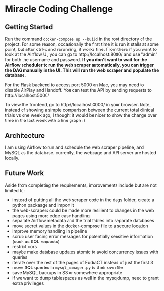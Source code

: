 # Miracle Coding Challenge

## Getting Started

Run the command `docker-compose up --build` in the root directory of the project.
For some reason, occasionally the first time it is run it stalls at some point, but after
ctrl-c and rerunning, it works fine. From there if you want to look at the Airflow
UI, you can go to http://localhost:8080/ and use "admin" for both the username and password.
**If you don't want to wait for the Airflow scheduler to run the web scraper automatically,
you can trigger the DAG manually in the UI. This will run the web scraper and populate the database.**

For the Flask backend to access port 5000 on Mac, you may need to disable AirPlay and Handoff.
You can test the API by sending requests to http://localhost:5000/

To view the frontend, go to http://localhost:3000/ in your browser. Note, instead of showing a simple
comparison between the current total clinical trials vs one week ago, I thought it would be nicer to
show the change over time in the last week with a line graph :)

## Architecture
I am using Airflow to run and schedule the web scraper pipeline, and MySQL as the database.
currently, the webpage and API server are hosted locally.

## Future Work
Aside from completing the requirements, improvements include but are not limited to:
 * instead of putting all the web scraper code in the dags folder, create a python packaage and import it
 * the web-scrapers could be made more resilient to changes in the web pages using more edge case handling
 * separate Airflow metadata and the trial tables into separate databases
 * move secret values in the docker-compose file to a secure location
 * improve memory handling in pipeline
 * scrub user facing error messages for potentially sensitive information (such as SQL requests)
 * restrict cors
 * maybe make database updates atomic to avoid concurrency issues with queries
 * iterate over the rest of the pages of EudraCT instead of just the first 3
 * move SQL queries in `mysql_manager.py` to their own file
 * save MySQL backups in S3 or somewhere appropriate
 * if we want to dump tablespaces as well in the mysqldump, need to grant extra privileges